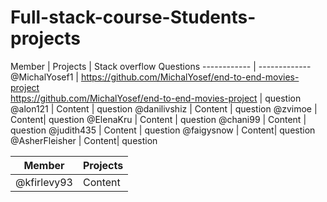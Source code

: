 # Full-stack-course-Students-projects



Member | Projects | Stack overflow Questions
------------ | -------------
@MichalYosef1 | https://github.com/MichalYosef/end-to-end-movies-project <br> https://github.com/MichalYosef/end-to-end-movies-project | question
@alon121 | Content | question
@danilivshiz | Content | question
@zvimoe | Content| question
@ElenaKru | Content | question
@chani99 | Content | question
@judith435 | Content | question
@faigysnow | Content| question
@AsherFleisher | Content| question


Member | Projects
------------ | -------------
@kfirlevy93 | Content| question


